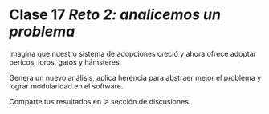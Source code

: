# Clase 17 _Reto 2: analicemos un problema_

Imagina que nuestro sistema de adopciones creció y ahora ofrece adoptar pericos,
loros, gatos y hámsteres.

Genera un nuevo análisis, aplica herencia para abstraer mejor el problema y
lograr modularidad en el software.

Comparte tus resultados en la sección de discusiones.
